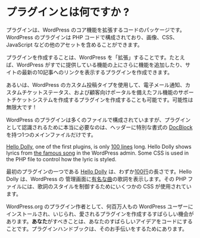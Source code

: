 <!--
# What is a Plugin?
-->

# プラグインとは何ですか ?

<!--
Plugins are packages of code that extend the core functionality of WordPress. WordPress plugins are made up of PHP code and can include other assets such as images, CSS, and JavaScript.
-->

プラグインは、WordPress のコア機能を拡張するコードのパッケージです。WordPress のプラグインは PHP コードで構成されており、画像、CSS、JavaScript などの他のアセットを含めることができます。

<!--
By making your own plugin you are _extending_ WordPress, for example, building additional functionality on top of what WordPress already offers, or you could write a plugin that displays links to the ten most recent posts on your site.
-->

プラグインを作成することは、WordPress を「拡張」することです。たとえば、WordPress がすでに提供している機能の上にさらに機能を追加したり、サイトの最新の10記事へのリンクを表示するプラグインを作成できます。


<!--
Or, using WordPress' custom post types, you could write a plugin that creates a full-featured support ticketing system with email notifications, custom ticket statuses, and a client-facing portal. The possibilities are _endless_!_
-->

あるいは、WordPress のカスタム投稿タイプを使用して、電子メール通知、カスタムチケットステータス、および顧客向けポータルを備えたフル機能のサポートチケットシステムを作成するプラグインを作成することも可能です。可能性は無限大です !

<!--
Most WordPress plugins are composed of many files, but a plugin really only _needs_ one main file with a specifically formatted [DocBlock](https://en.wikipedia.org/wiki/PHPDoc) in the header.
-->

WordPress のプラグインは多くのファイルで構成されていますが、プラグインとして認識されるために本当に必要なのは、ヘッダーに特別な書式の [DocBlock](https://en.wikipedia.org/wiki/PHPDoc) を持つ1つのメインファイルだけです。

[Hello Dolly](https://wordpress.org/plugins/hello-dolly/ "Hello Dolly"), one of the first plugins, is only [100 lines](https://plugins.trac.wordpress.org/browser/hello-dolly/trunk/hello.php) long. Hello Dolly shows lyrics from [the famous song](https://en.wikipedia.org/wiki/Hello,_Dolly!_(song)) in the WordPress admin. Some CSS is used in the PHP file to control how the lyric is styled.

最初のプラグインの一つである [Hello Dolly](https://wordpress.org/plugins/hello-dolly/ "Hello Dolly") は、わずか[100行](https://plugins.trac.wordpress.org/browser/hello-dolly/trunk/hello.php)の長さです。Hello Dolly は、WordPress の 管理画面に[有名な曲](https://en.wikipedia.org/wiki/Hello,_Dolly!_(song))の歌詞を表示します。その PHP ファイルには、歌詞のスタイルを制御するためにいくつかの CSS が使用されています。

<!--
As a WordPress.org plugin author, you have an amazing opportunity to create a plugin that will be installed, tinkered with, and loved by millions of WordPress users. All **you** need to do is turn your great idea into code. The Plugin Handbook is here to help you with that.
-->

WordPress.org のプラグイン作者として、何百万人もの WordPress ユーザーにインストールされ、いじられ、愛されるプラグインを作成するすばらしい機会があります。**あなた**がすべきことは、あなたのすばらしいアイデアをコードにすることです。プラグインハンドブックは、そのお手伝いをするためにあります。
